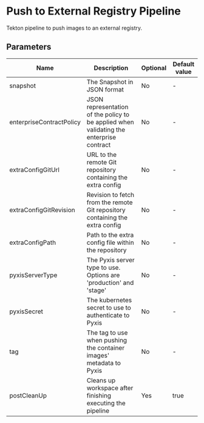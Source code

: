 # Push to External Registry Pipeline

Tekton pipeline to push images to an external registry.

## Parameters

| Name | Description | Optional | Default value |
|------|-------------|----------|---------------|
| snapshot | The Snapshot in JSON format | No | - |
| enterpriseContractPolicy | JSON representation of the policy to be applied when validating the enterprise contract | No | - |
| extraConfigGitUrl |URL to the remote Git repository containing the extra config | No | - |
| extraConfigGitRevision | Revision to fetch from the remote Git repository containing the extra config | No | - |
| extraConfigPath | Path to the extra config file within the repository | No | - |
| pyxisServerType | The Pyxis server type to use. Options are 'production' and 'stage' | No | - |
| pyxisSecret | The kubernetes secret to use to authenticate to Pyxis | No | - |
| tag | The tag to use when pushing the container images' metadata to Pyxis | No | - |
| postCleanUp | Cleans up workspace after finishing executing the pipeline | Yes | true |
